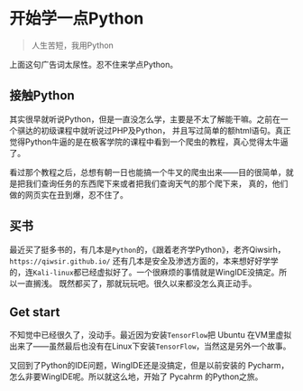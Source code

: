 # 开始学一点Python

>人生苦短，我用Python


上面这句广告词太尿性。忍不住来学点Python。

## 接触Python
其实很早就听说Python，但是一直没怎么学，主要是不太了解能干嘛。之前在一个骐达的初级课程中就听说过PHP及Python，
并且写过简单的额html语句。真正觉得Python牛逼的是在极客学院的课程中看到一个爬虫的教程，真心觉得太牛逼了。

看过那个教程之后，总想有朝一日也能搞一个牛叉的爬虫出来——目的很简单，就是把我们查询任务的东西爬下来或者把我们查询天气的那个爬下来，
真的，他们做的网页实在丑到爆，忍不住了。

## 买书

最近买了挺多书的，有几本是`Python`的，《跟着老齐学Python》，老齐Qiwsirh，`https://qiwsir.github.io/`
还有几本是安全及渗透方面的，本来想好好学学的，连`Kali-linux`都已经虚拟好了。一个很麻烦的事情就是WingIDE没搞定。所以一直搁浅。
既然都买了，那就玩玩吧。很久以来都没怎么真正动手。

## Get start
不知觉中已经很久了，没动手。最近因为安装`TensorFlow`把 Ubuntu 在VM里虚拟出来了——虽然最后也没有在Linux下安装`TensorFlow`，当然这是另外一个故事。

又回到了Python的IDE问题，WingIDE还是没搞定，但是以前安装的 Pycharm，怎么非要WingIDE呢。所以就这么地，开始了 Pycahrm 的Python之旅。
